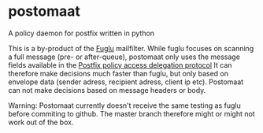 postomaat
=========

A policy daemon for postfix written in python

This is a  by-product of the [Fuglu](https://github.com/gryphius/fuglu) mailfilter.
While fuglu focuses on scanning a full message (pre- or after-queue), postomaat only uses the message
fields available in the  [Postfix policy access delegation protocol](http://www.postfix.org/SMTPD_POLICY_README.html)
It can therefore make decisions much faster than fuglu, but only based on envelope data (sender adress, recipient adress, client ip etc).
Postomaat can not make decisions based on message headers or body.

Warning: Postomaat currently doesn't receive the same testing as fuglu before commiting to github.
The master branch therefore might or might not work out of the box.  
